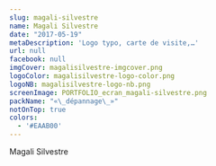 ```yaml
---
slug: magali-silvestre
name: Magali Silvestre
date: "2017-05-19"
metaDescription: 'Logo typo, carte de visite,…'
url: null
facebook: null
imgCover: magalisilvestre-imgcover.png
logoColor: magalisilvestre-logo-color.png
logoNB: magalisilvestre-logo-nb.png
screenImage: PORTFOLIO_ecran_magali-silvestre.png
packName: "«\_dépannage\_»"
notOnTop: true
colors:
  - '#EAAB00'
---
```


Magali Silvestre
